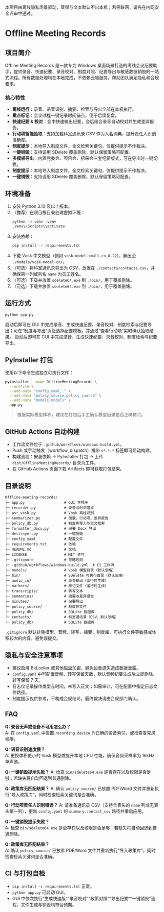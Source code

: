 本项目由离线隐私场景驱动，音频与文本默认不出本机；若需联网，请先在内网安全评审中通过。
# Offline Meeting Records

## 项目简介
Offline Meeting Records 是一款专为 Windows 桌面场景打造的离线会议纪要助手，提供录音、快速纪要、录音校对、制度对照、纪要导出与敏感数据销毁的一站式流程。所有数据处理均在本地完成，不依赖云端服务，帮助团队满足隐私和合规要求。

### 核心特性
- **离线运行**：录音、语音识别、摘要、检索与导出全部在本机执行。
- **重点标记**：会议过程一键记录时间锚点，便于后续复盘。
- **快速纪要 & 校对**：会中快速输出纪要，会后结合录音自动校对并生成差异报告。
- **行动项智能抽取**：支持加载科室通讯录 CSV 作为人名词典，提升责任人识别准确度。
- **制度提示**：本地导入制度文件，全文检索关键句，仅提供提示不作裁决。
- **一键销毁**：支持调用 SDelete 覆盖删除，默认保留策略可配置。
- **多模板导出**：内置党委会、项目会、招采会三套纪要版式，可在导出时一键切换。
- **制度提示**：本地导入制度文件，全文检索关键句，仅提供提示不作裁决。
- **一键销毁**：支持调用 SDelete 覆盖删除，默认保留策略可配置。

## 环境准备
1. 安装 Python 3.10 及以上版本。
2. （推荐）在项目根目录创建虚拟环境：
   ```bash
   python -m venv .venv
   .venv\\Scripts\\activate
   ```
3. 安装依赖：
   ```bash
   pip install -r requirements.txt
   ```
4. 下载 Vosk 中文模型（例如 `vosk-model-small-cn-0.22`），解压至 `./models/vosk-model-cn/`。
5. （可选）将科室通讯录导出为 CSV，放置在 `./contacts/contacts.csv`，并确保第一列或列名 `name` 为员工姓名。
6. （可选）下载并放置 `sdelete64.exe` 到 `./bin/`，用于覆盖删除。
5. （可选）下载并放置 `sdelete64.exe` 到 `./bin/`，用于覆盖删除。

## 运行方式
```bash
python app.py
```
启动后即可在 GUI 中完成录音、生成快速纪要、录音校对、制度检索与纪要导出；可在“制度与导出”页签选择纪要模板，并通过“查看行动项”实时确认抽取结果。
启动后即可在 GUI 中完成录音、生成快速纪要、录音校对、制度检索与纪要导出。

## PyInstaller 打包
使用以下命令生成独立可执行文件：
```bash
pyinstaller --name OfflineMeetingRecords \
  --onefile \
  --add-data "config.yaml;." \
  --add-data "policy_source;policy_source" \
  --add-data "models;models" \
  app.py
```
> 根据实际模型体积，建议在打包后手工确认模型目录是否正确拷贝。

## GitHub Actions 自动构建
- 工作流文件位于 `.github/workflows/windows-build.yml`。
- Push 或手动触发（workflow_dispatch）携带 `v*.*.*` 标签即可启动构建。
- 构建流程：安装依赖 → PyInstaller 打包 → 上传 `dist/OfflineMeetingRecords/` 目录为工件。
- 在 GitHub Actions 页面下载 Artifacts 即可获取打包结果。

## 目录说明
```
Offline-meeting-records/
├─ app.py                  # GUI 主程序
├─ recorder.py             # 录音与时间锚点
├─ asr_vosk.py             # Vosk 离线识别
├─ summarizer.py           # 摘要、行动项、差异报告
├─ policy_db.py            # 制度库导入与全文检索
├─ formatter_docx.py       # 纪要 Docx 导出
├─ destroyer.py            # 一键销毁
├─ config.yaml             # 配置文件
├─ requirements.txt        # 依赖
├─ README.md               # 文档
├─ LICENSE                 # MIT 许可
├─ .gitignore              # 忽略规则
├─ .github/workflows/windows-build.yml  # CI 工作流
├─ models/                 # Vosk 模型目录（默认忽略）
├─ bin/                    # SDelete 可执行目录（默认忽略）
├─ audio_in/               # 录音输出（运行时生成）
├─ markers/                # 标记文件（运行时生成）
├─ transcripts/            # 转写文本
├─ summaries/              # 摘要与差异报告
├─ minutes/                # 纪要导出
├─ policy_source/          # 制度原文件
├─ policy_db/              # SQLite 数据库
└─ contacts/               # 科室通讯录（CSV，默认忽略）
└─ policy_db/              # SQLite 数据库
```

`.gitignore` 默认排除模型、音频、转写、摘要、制度库、可执行文件等敏感或体积较大的内容，避免误提交。

## 隐私与安全注意事项
- 建议启用 BitLocker 或其他磁盘加密，避免设备遗失造成数据泄露。
- `config.yaml` 中可配置音频、转写保留天数，默认音频纪要生成后立即删除、转写保留 7 天。
- 日志仅记录操作类型与时间，未写入正文；如需审计，可在配置中指定日志文件路径。
- 制度提示仅供参考，不构成合规结论，最终裁决请由合规部门确认。

## FAQ
**Q: 录音无声或设备不可用怎么办？**  
A: 在 `config.yaml` 中设置 `recording.device` 为正确的设备索引，或检查麦克风权限。

**Q: 语音识别速度慢？**  
A: 更换体积更小的 Vosk 模型或提升本地 CPU 性能，确保音频采样率为 16kHz 单声道。

**Q: 一键销毁提示失败？**
A: 检查 `bin/sdelete64.exe` 是否存在以及权限是否足够；若缺失将自动回退到普通删除。

**Q: 政策库无匹配结果？**
A: 确认 `policy_source/` 已放置 PDF/Word 文件并重新执行“导入政策库”，同时检查检索关键词是否准确。

**Q: 行动项责任人识别错误？**
A: 请准备通讯录 CSV（支持含表头的 `name` 列或无表头第一列），更新 `config.yaml` 的 `summary.contact_csv` 路径并重启应用。

**Q: 一键销毁提示失败？**  
A: 检查 `bin/sdelete64.exe` 是否存在以及权限是否足够；若缺失将自动回退到普通删除。

**Q: 政策库无匹配结果？**  
A: 确认 `policy_source/` 已放置 PDF/Word 文件并重新执行“导入政策库”，同时检查检索关键词是否准确。

## CI 与打包自检
- `pip install -r requirements.txt` 正常。
- `python app.py` 可启动 GUI。
- GUI 中依次执行“生成快速版”“录音校对”“政策对照”“导出纪要”“一键销毁”流程，文件生成与销毁均符合预期。
